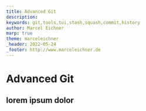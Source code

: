 ```yaml
---
title: Advanced Git
description: 
keywords: git,tools,tui,stash,squash,commit,history
author: Marcel Eichner
marp: true
theme: marceleichner
_header: 2022-05-24
_footer: http://www.marceleichner.de
---
```


<!-- 
- stash
	- git log tree
	- git log master..branch 
	- squash merge
	- rewrite history
	- squash
	- git add -p 
	- tuis (lazygit, gitui, tig)

https://www.git-tower.com/blog/working-with-feature-branches/
	- >

<!-- _class: lead -->
# Advanced Git

## lorem ipsum dolor

